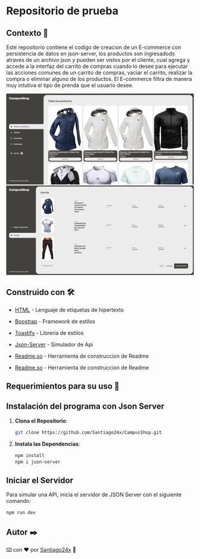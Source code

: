 
# Repositorio de prueba

## Contexto 🚀

Este repositorio contiene el codigo de creacion de un E-commerce con persistencia de datos en json-server, los productos son ingresadods atraves de un archivo json y pueden ser vistos por el cliente, cual agrega y accede a la interfaz del carrito de compras cuando lo desee para ejecutar las acciones comunes de un carrito de compras, vaciar el carrito, realizar la compra o eliminar alguno de los productos.
El E-commerce filtra de manera muy intutiva el tipo de prenda que el usuario desee.

![Interfaz](/imagenes/Interfaz.png)
![Carrito](/imagenes//carrito.png)

## Construido con 🛠️

* [HTML](https://developer.mozilla.org/es/docs/Web/HTML) - Lenguaje de etiquetas de hipertexto
* [Boostrap](https://getbootstrap.com/) - Framework de estilos 
* [Toastify](https://apvarun.github.io/toastify-js/) - Libreria de estilos 
* [Json-Server](https://www.npmjs.com/package/json-server) - Simulador de Api
* [Readme.so](https://readme.so/editor) - Herramienta de construccion de Readme

* [Readme.so](https://readme.so/editor) - Herramienta de construccion de Readme
## Requerimientos para su uso 📄
## Instalación del programa con Json Server

1. **Clona el Repositorio**:

    ```bash
    git clone https://github.com/Santiago24x/CampusShop.git
    ```

2. **Instala las Dependencias**:

    ```bash
    npm install
    npm i json-server
    ```

## Iniciar el Servidor

Para simular una API, inicia el servidor de JSON Server con el siguiente comando:

```bash
npm run dev
```

## Autor ✒️

⌨️ con ❤️ por [Santiago24x](https://github.com/Santiago24x) 🤙

